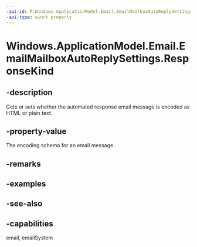 ```yaml
---
-api-id: P:Windows.ApplicationModel.Email.EmailMailboxAutoReplySettings.ResponseKind
-api-type: winrt property
---
```


<!-- Property syntax
public Windows.ApplicationModel.Email.EmailMailboxAutoReplyMessageResponseKind ResponseKind { get;  set; }
-->

# Windows.ApplicationModel.Email.EmailMailboxAutoReplySettings.ResponseKind

## -description
Gets or sets whether the automated response email message is encoded as HTML or plain text.

## -property-value
The encoding schema for an email message.

## -remarks

## -examples

## -see-also

## -capabilities
email, emailSystem
